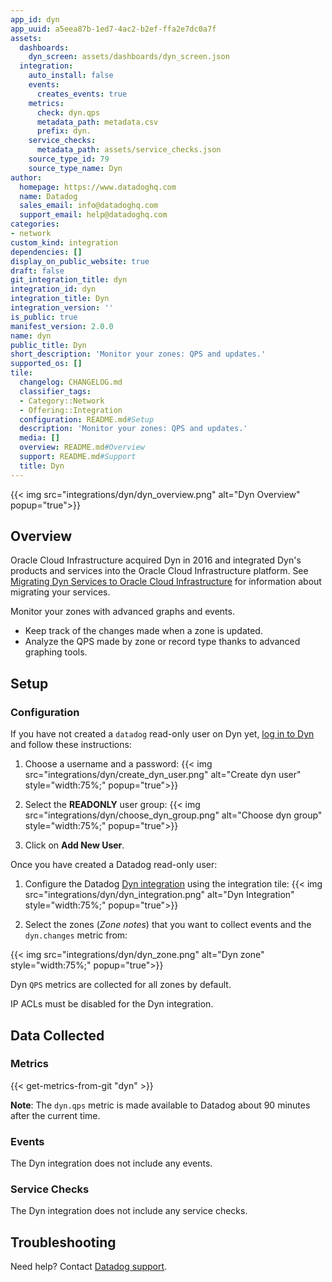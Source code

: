 ```yaml
---
app_id: dyn
app_uuid: a5eea87b-1ed7-4ac2-b2ef-ffa2e7dc0a7f
assets:
  dashboards:
    dyn_screen: assets/dashboards/dyn_screen.json
  integration:
    auto_install: false
    events:
      creates_events: true
    metrics:
      check: dyn.qps
      metadata_path: metadata.csv
      prefix: dyn.
    service_checks:
      metadata_path: assets/service_checks.json
    source_type_id: 79
    source_type_name: Dyn
author:
  homepage: https://www.datadoghq.com
  name: Datadog
  sales_email: info@datadoghq.com
  support_email: help@datadoghq.com
categories:
- network
custom_kind: integration
dependencies: []
display_on_public_website: true
draft: false
git_integration_title: dyn
integration_id: dyn
integration_title: Dyn
integration_version: ''
is_public: true
manifest_version: 2.0.0
name: dyn
public_title: Dyn
short_description: 'Monitor your zones: QPS and updates.'
supported_os: []
tile:
  changelog: CHANGELOG.md
  classifier_tags:
  - Category::Network
  - Offering::Integration
  configuration: README.md#Setup
  description: 'Monitor your zones: QPS and updates.'
  media: []
  overview: README.md#Overview
  support: README.md#Support
  title: Dyn
---
```


<!--  SOURCED FROM https://github.com/DataDog/integrations-internal-core -->
{{< img src="integrations/dyn/dyn_overview.png" alt="Dyn Overview" popup="true">}}

## Overview

<div class="alert alert-warning">
Oracle Cloud Infrastructure acquired Dyn in 2016 and integrated Dyn's products and services into the Oracle Cloud Infrastructure platform. See <a href="https://www.oracle.com/corporate/acquisitions/dyn/technologies/migrate-your-services/" target="_blank">Migrating Dyn Services to Oracle Cloud Infrastructure</a> for information about migrating your services.
</div>

Monitor your zones with advanced graphs and events.

- Keep track of the changes made when a zone is updated.
- Analyze the QPS made by zone or record type thanks to advanced graphing tools.

## Setup

### Configuration

If you have not created a `datadog` read-only user on Dyn yet, [log in to Dyn][1] and follow these instructions:

1. Choose a username and a password:
   {{< img src="integrations/dyn/create_dyn_user.png" alt="Create dyn user" style="width:75%;" popup="true">}}

2. Select the **READONLY** user group:
   {{< img src="integrations/dyn/choose_dyn_group.png" alt="Choose dyn group" style="width:75%;" popup="true">}}

3. Click on **Add New User**.

Once you have created a Datadog read-only user:

1. Configure the Datadog [Dyn integration][2] using the integration tile:
   {{< img src="integrations/dyn/dyn_integration.png" alt="Dyn Integration" style="width:75%;" popup="true">}}

2. Select the zones (_Zone notes_) that you want to collect events and the `dyn.changes` metric from:<br>

{{< img src="integrations/dyn/dyn_zone.png" alt="Dyn zone" style="width:75%;" popup="true">}}

Dyn `QPS` metrics are collected for all zones by default.

<div class="alert alert-info">
IP ACLs must be disabled for the Dyn integration.
</div>

## Data Collected

### Metrics
{{< get-metrics-from-git "dyn" >}}


**Note**: The `dyn.qps` metric is made available to Datadog about 90 minutes after the current time.

### Events

The Dyn integration does not include any events.

### Service Checks

The Dyn integration does not include any service checks.

## Troubleshooting

Need help? Contact [Datadog support][4].

[1]: https://manage.dynect.net/login
[2]: https://app.datadoghq.com/integrations/dyn
[3]: https://github.com/DataDog/dogweb/blob/prod/integration/dyn/dyn_metadata.csv
[4]: https://docs.datadoghq.com/ja/help/